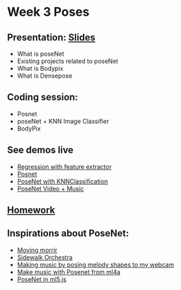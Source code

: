 # Week 3 Poses

## Presentation: [Slides](https://docs.google.com/presentation/d/16fUTCFbxCX3C0aPQRpgaFZEi4IW_61JGmj4Lu0YRXrc/edit?usp=sharing)
- What is poseNet
- Existing projects related to poseNet
- What is Bodypix
- What is Densepose

## Coding session:
- Posnet
- poseNet + KNN Image Classifier
- BodyPix

## See demos live
- [Regression with feature extractor](https://yining1023.github.io/machine-learning-for-the-web/week2-ImageClassifier-KNN-Posenet/FeatureExtractor_Image_Regression/)
- [Posnet](https://yining1023.github.io/machine-learning-for-the-web/week2-ImageClassifier-KNN-Posenet/PoseNet/)
- [PoseNet with KNNClassification](https://yining1023.github.io/machine-learning-for-the-web/week2-ImageClassifier-KNN-Posenet/PoseNet_KNNClassification)
- [PoseNet Video + Music](https://yining1023.github.io/machine-learning-for-the-web/week2-ImageClassifier-KNN-Posenet/PoseNet_VideoMusic)

## [Homework](https://github.com/yining1023/machine-learning-for-the-web/wiki/Week-3-2019-Fall)

## Inspirations about PoseNet:
- [Moving morrir](https://medium.com/tensorflow/move-mirror-an-ai-experiment-with-pose-estimation-in-the-browser-using-tensorflow-js-2f7b769f9b23?linkId=54484629)
- [Sidewalk Orchestra](https://github.com/cvalenzuela/sidewalk_orchestra)
- [Making music by posing melody shapes to my webcam](https://t.co/RN9qQTDkti)
- [Make music with Posenet from ml4a](https://ml4a.github.io/demos/tfjs/posenet-music.html)
- [PoseNet in ml5.js](https://github.com/ml5js/ml5-examples/tree/master/p5js/PoseNet)
